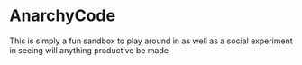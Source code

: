 # AnarchyCode
This is simply a fun sandbox to play around in as well as a social experiment in seeing will anything productive be made 
